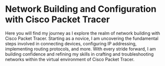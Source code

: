 # Network Building and Configuration with Cisco Packet Tracer

Here you will find my journey as I explore the realm of network building with Cisco Packet Tracer. Starting as a novice, I am uncovering the fundamental steps involved in connecting devices, configuring IP addressing, implementing routing protocols, and more. With every stride forward, I am building confidence and refining my skills in crafting and troubleshooting networks within the virtual environment of Cisco Packet Tracer. 